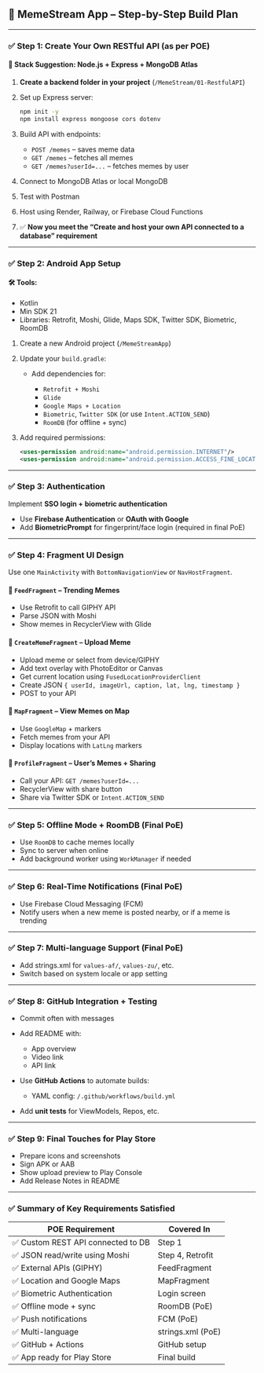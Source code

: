 ## 🧱 MemeStream App – Step-by-Step Build Plan

---

### ✅ **Step 1: Create Your Own RESTful API (as per POE)**

#### 🔧 Stack Suggestion: Node.js + Express + MongoDB Atlas

1. **Create a backend folder in your project** (`/MemeStream/01-RestfulAPI`)
2. Set up Express server:

   ```bash
   npm init -y
   npm install express mongoose cors dotenv
   ```
3. Build API with endpoints:

   * `POST /memes` – saves meme data
   * `GET /memes` – fetches all memes
   * `GET /memes?userId=...` – fetches memes by user
4. Connect to MongoDB Atlas or local MongoDB
5. Test with Postman
6. Host using Render, Railway, or Firebase Cloud Functions
7. ✅ **Now you meet the “Create and host your own API connected to a database” requirement**

---

### ✅ **Step 2: Android App Setup**

#### 🛠 Tools:

* Kotlin
* Min SDK 21
* Libraries: Retrofit, Moshi, Glide, Maps SDK, Twitter SDK, Biometric, RoomDB

1. Create a new Android project (`/MemeStreamApp`)
2. Update your `build.gradle`:

   * Add dependencies for:

     * `Retrofit + Moshi`
     * `Glide`
     * `Google Maps + Location`
     * `Biometric`, `Twitter SDK` (or use `Intent.ACTION_SEND`)
     * `RoomDB` (for offline + sync)
3. Add required permissions:

   ```xml
   <uses-permission android:name="android.permission.INTERNET"/>
   <uses-permission android:name="android.permission.ACCESS_FINE_LOCATION"/>
   ```

---

### ✅ **Step 3: Authentication**

Implement **SSO login + biometric authentication**

* Use **Firebase Authentication** or **OAuth with Google**
* Add **BiometricPrompt** for fingerprint/face login (required in final PoE)

---

### ✅ **Step 4: Fragment UI Design**

Use one `MainActivity` with `BottomNavigationView` or `NavHostFragment`.

#### 🔹 `FeedFragment` – Trending Memes

* Use Retrofit to call GIPHY API
* Parse JSON with Moshi
* Show memes in RecyclerView with Glide

#### 🔹 `CreateMemeFragment` – Upload Meme

* Upload meme or select from device/GIPHY
* Add text overlay with PhotoEditor or Canvas
* Get current location using `FusedLocationProviderClient`
* Create JSON `{ userId, imageUrl, caption, lat, lng, timestamp }`
* POST to your API

#### 🔹 `MapFragment` – View Memes on Map

* Use `GoogleMap` + markers
* Fetch memes from your API
* Display locations with `LatLng` markers

#### 🔹 `ProfileFragment` – User’s Memes + Sharing

* Call your API: `GET /memes?userId=...`
* RecyclerView with share button
* Share via Twitter SDK or `Intent.ACTION_SEND`

---

### ✅ **Step 5: Offline Mode + RoomDB (Final PoE)**

* Use `RoomDB` to cache memes locally
* Sync to server when online
* Add background worker using `WorkManager` if needed

---

### ✅ **Step 6: Real-Time Notifications (Final PoE)**

* Use Firebase Cloud Messaging (FCM)
* Notify users when a new meme is posted nearby, or if a meme is trending

---

### ✅ **Step 7: Multi-language Support (Final PoE)**

* Add strings.xml for `values-af/`, `values-zu/`, etc.
* Switch based on system locale or app setting

---

### ✅ **Step 8: GitHub Integration + Testing**

* Commit often with messages
* Add README with:

  * App overview
  * Video link
  * API link
* Use **GitHub Actions** to automate builds:

  * YAML config: `/.github/workflows/build.yml`
* Add **unit tests** for ViewModels, Repos, etc.

---

### ✅ **Step 9: Final Touches for Play Store**

* Prepare icons and screenshots
* Sign APK or AAB
* Show upload preview to Play Console
* Add Release Notes in README

---

### ✅ Summary of Key Requirements Satisfied

| POE Requirement                   | Covered In        |
| --------------------------------- | ----------------- |
| ✅ Custom REST API connected to DB | Step 1            |
| ✅ JSON read/write using Moshi     | Step 4, Retrofit  |
| ✅ External APIs (GIPHY)           | FeedFragment      |
| ✅ Location and Google Maps        | MapFragment       |
| ✅ Biometric Authentication        | Login screen      |
| ✅ Offline mode + sync             | RoomDB (PoE)      |
| ✅ Push notifications              | FCM (PoE)         |
| ✅ Multi-language                  | strings.xml (PoE) |
| ✅ GitHub + Actions                | GitHub setup      |
| ✅ App ready for Play Store        | Final build       |

